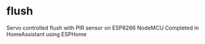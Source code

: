# flush
Servo controlled flush with PIR sensor on ESP8266 NodeMCU
Completed in HomeAssistant using ESPHome


